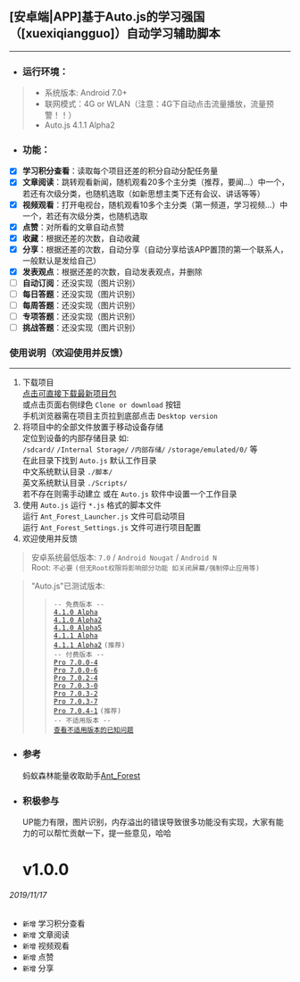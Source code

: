 ## [安卓端|APP]基于Auto.js的学习强国（[xuexiqiangguo]）自动学习辅助脚本
---
- ### 运行环境：
> - 系统版本: Android 7.0+
> - 联网模式：4G or WLAN（注意：4G下自动点击流量播放，流量预警！！）
> - Auto.js 4.1.1 Alpha2
* ### 功能：
 * [x] **学习积分查看**：读取每个项目还差的积分自动分配任务量
 * [x] **文章阅读**：跳转观看新闻，随机观看20多个主分类（推荐，要闻...）中一个，若还有次级分类，也随机选取（如新思想主类下还有会议、讲话等等）
 * [x] **视频观看**：打开电视台，随机观看10多个主分类（第一频道，学习视频...）中一个，若还有次级分类，也随机选取
 * [x] **点赞**：对所看的文章自动点赞
 * [x] **收藏**：根据还差的次数，自动收藏
 * [x] **分享**：根据还差的次数，自动分享（自动分享给该APP置顶的第一个联系人，一般默认是发给自己）
 * [x] **发表观点**：根据还差的次数，自动发表观点，并删除
 * [ ] **自动订阅**：还没实现（图片识别）
 * [ ] **每日答题**：还没实现（图片识别）
 * [ ] **每周答题**：还没实现（图片识别）
 * [ ] **专项答题**：还没实现（图片识别）
 * [ ] **挑战答题**：还没实现（图片识别）
### 使用说明（欢迎使用并反馈）
******
1. 下载项目  
[点击可直接下载最新项目包](https://github.com/SuperMonster003/Auto.js_Projects/archive/Ant_Forest.zip)  
或点击页面右侧绿色 `Clone or download` 按钮  
手机浏览器需在项目主页拉到底部点击 `Desktop version`  
2. 将项目中的全部文件放置于移动设备存储  
定位到设备的内部存储目录 如:  
`/sdcard/` `/Internal Storage/` `/内部存储/` `/storage/emulated/0/` 等  
在此目录下找到 `Auto.js` 默认工作目录  
中文系统默认目录 `./脚本/`  
英文系统默认目录 `./Scripts/`  
若不存在则需手动建立 或在 `Auto.js` 软件中设置一个工作目录  
3. 使用 `Auto.js` 运行 `*.js` 格式的脚本文件  
运行 `Ant_Forest_Launcher.js` 文件可启动项目  
运行 `Ant_Forest_Settings.js` 文件可进行项目配置  
4. 欢迎使用并反馈  
  
> 安卓系统最低版本: `7.0` / `Android Nougat` / `Android N`  
> Root: `不必要` `(但无Root权限将影响部分功能 如关闭屏幕/强制停止应用等)`
  
> "Auto.js"已测试版本:  
>> `-- 免费版本 --`  
>> [`4.1.0 Alpha`](https://github.com/SuperMonster002/Hello_Sockpuppet/blob/master/%5Bauto.js%5D%5B4.1.0_alpha%5D(7312bb3f).apk?raw=true)  
>> [`4.1.0 Alpha2`](https://github.com/SuperMonster002/Hello_Sockpuppet/blob/master/%5Bauto.js%5D%5B4.1.0_alpha2%5D(3a990e03).apk?raw=true)  
>> [`4.1.0 Alpha5`](https://github.com/SuperMonster002/Hello_Sockpuppet/raw/master/%5Bauto.js%5D%5B4.1.0_alpha5%5D(ff5bd9b3).apk?raw=true)  
>> [`4.1.1 Alpha`](https://github.com/SuperMonster002/Hello_Sockpuppet/blob/master/%5Bauto.js%5D%5B4.1.1_alpha%5D(accea680).apk?raw=true)  
>> [`4.1.1 Alpha2`](https://github.com/SuperMonster002/Hello_Sockpuppet/raw/master/%5Bauto.js%5D%5B4.1.1_alpha2%5D%5Barm-v7%5D(b69a4e23).apk?raw=true) `(推荐)`  
>> `-- 付费版本 --`  
>> [`Pro 7.0.0-4`](https://github.com/SuperMonster002/Hello_Sockpuppet/raw/master/%5Bauto.js%5D%5BPro_7.0.0-4%5D(536f3432).apk?raw=true)  
>> [`Pro 7.0.0-6`](https://github.com/SuperMonster002/Hello_Sockpuppet/raw/master/%5Bauto.js%5D%5BPro_7.0.0-6%5D(5b1a1698).apk?raw=true)  
>> [`Pro 7.0.2-4`](https://github.com/SuperMonster002/Hello_Sockpuppet/blob/master/%5Bauto.js%5D%5Bpro_7.0.2-4%5D(a581978d).apk?raw=true)  
>> [`Pro 7.0.3-0`](https://github.com/SuperMonster002/Hello_Sockpuppet/blob/master/%5Bauto.js%5D%5Bpro_7.0.3-0%5D(1e13098f).apk?raw=true)  
>> [`Pro 7.0.3-2`](https://github.com/SuperMonster002/Hello_Sockpuppet/blob/master/%5Bauto.js%5D%5Bpro_7.0.3-2%5D(33a403c2).apk?raw=true)  
>> [`Pro 7.0.3-7`](https://github.com/SuperMonster002/Hello_Sockpuppet/blob/master/%5Bauto.js%5D%5Bpro_7.0.3-7%5D(CC30BF10).apk?raw=true)  
>> [`Pro 7.0.4-1`](https://github.com/SuperMonster002/Hello_Sockpuppet/blob/master/%5Bauto.js%5D%5Bpro_7.0.4-1%5D(31B16C93).apk?raw=true) `(推荐)`  
>> `-- 不适用版本 --`  
>> [`查看不适用版本的已知问题`](https://github.com/SuperMonster002/Hello_Sockpuppet/blob/master/README.md)

* ### 参考
  蚂蚁森林能量收取助手[Ant_Forest](https://github.com/SuperMonster003/Auto.js_Projects/tree/Ant_Forest)

* ### 积极参与
  UP能力有限，图片识别，内存溢出的错误导致很多功能没有实现，大家有能力的可以帮忙贡献一下，提一些意见，哈哈
  
  # v1.0.0
###### 2019/11/17
* `新增` 学习积分查看
* `新增` 文章阅读
* `新增` 视频观看
* `新增` 点赞
* `新增` 分享
